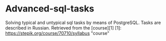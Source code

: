# Advanced-sql-tasks
Solving typical and untypical sql tasks by means of PostgreSQL.
Tasks are described in Russian. Retrieved from the [course][1] 
[1]: https://stepik.org/course/70710/syllabus "course"
